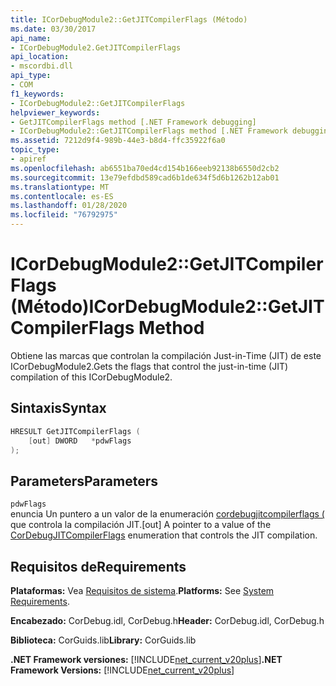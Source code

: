 ```yaml
---
title: ICorDebugModule2::GetJITCompilerFlags (Método)
ms.date: 03/30/2017
api_name:
- ICorDebugModule2.GetJITCompilerFlags
api_location:
- mscordbi.dll
api_type:
- COM
f1_keywords:
- ICorDebugModule2::GetJITCompilerFlags
helpviewer_keywords:
- GetJITCompilerFlags method [.NET Framework debugging]
- ICorDebugModule2::GetJITCompilerFlags method [.NET Framework debugging]
ms.assetid: 7212d9f4-989b-44e3-b8d4-ffc35922f6a0
topic_type:
- apiref
ms.openlocfilehash: ab6551ba70ed4cd154b166eeb92138b6550d2cb2
ms.sourcegitcommit: 13e79efdbd589cad6b1de634f5d6b1262b12ab01
ms.translationtype: MT
ms.contentlocale: es-ES
ms.lasthandoff: 01/28/2020
ms.locfileid: "76792975"
---
```

# <a name="icordebugmodule2getjitcompilerflags-method"></a><span data-ttu-id="8e61b-102">ICorDebugModule2::GetJITCompilerFlags (Método)</span><span class="sxs-lookup"><span data-stu-id="8e61b-102">ICorDebugModule2::GetJITCompilerFlags Method</span></span>
<span data-ttu-id="8e61b-103">Obtiene las marcas que controlan la compilación Just-in-Time (JIT) de este ICorDebugModule2.</span><span class="sxs-lookup"><span data-stu-id="8e61b-103">Gets the flags that control the just-in-time (JIT) compilation of this ICorDebugModule2.</span></span>  
  
## <a name="syntax"></a><span data-ttu-id="8e61b-104">Sintaxis</span><span class="sxs-lookup"><span data-stu-id="8e61b-104">Syntax</span></span>  
  
```cpp  
HRESULT GetJITCompilerFlags (  
    [out] DWORD   *pdwFlags  
);  
```  
  
## <a name="parameters"></a><span data-ttu-id="8e61b-105">Parameters</span><span class="sxs-lookup"><span data-stu-id="8e61b-105">Parameters</span></span>  
 `pdwFlags`  
 <span data-ttu-id="8e61b-106">enuncia Un puntero a un valor de la enumeración [cordebugjitcompilerflags (](cordebugjitcompilerflags-enumeration.md) que controla la compilación JIT.</span><span class="sxs-lookup"><span data-stu-id="8e61b-106">[out] A pointer to a value of the [CorDebugJITCompilerFlags](cordebugjitcompilerflags-enumeration.md) enumeration that controls the JIT compilation.</span></span>  
  
## <a name="requirements"></a><span data-ttu-id="8e61b-107">Requisitos de</span><span class="sxs-lookup"><span data-stu-id="8e61b-107">Requirements</span></span>  
 <span data-ttu-id="8e61b-108">**Plataformas:** Vea [Requisitos de sistema](../../../../docs/framework/get-started/system-requirements.md).</span><span class="sxs-lookup"><span data-stu-id="8e61b-108">**Platforms:** See [System Requirements](../../../../docs/framework/get-started/system-requirements.md).</span></span>  
  
 <span data-ttu-id="8e61b-109">**Encabezado:** CorDebug.idl, CorDebug.h</span><span class="sxs-lookup"><span data-stu-id="8e61b-109">**Header:** CorDebug.idl, CorDebug.h</span></span>  
  
 <span data-ttu-id="8e61b-110">**Biblioteca:** CorGuids.lib</span><span class="sxs-lookup"><span data-stu-id="8e61b-110">**Library:** CorGuids.lib</span></span>  
  
 <span data-ttu-id="8e61b-111">**.NET Framework versiones:** [!INCLUDE[net_current_v20plus](../../../../includes/net-current-v20plus-md.md)]</span><span class="sxs-lookup"><span data-stu-id="8e61b-111">**.NET Framework Versions:** [!INCLUDE[net_current_v20plus](../../../../includes/net-current-v20plus-md.md)]</span></span>
